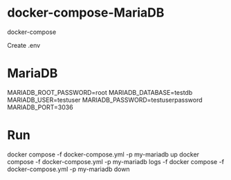 # docker-compose-MariaDB
docker-compose

Create .env
# MariaDB
MARIADB_ROOT_PASSWORD=root
MARIADB_DATABASE=testdb
MARIADB_USER=testuser
MARIADB_PASSWORD=testuserpassword
MARIADB_PORT=3036

# Run
docker compose -f docker-compose.yml -p my-mariadb up
docker compose -f docker-compose.yml -p my-mariadb logs -f
docker compose -f docker-compose.yml -p my-mariadb down


